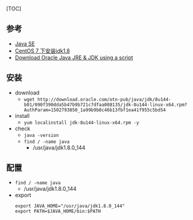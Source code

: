 

[TOC]

## 参考

- [Java SE](http://www.oracle.com/technetwork/java/javase/downloads/index.html)
- [CentOS 7 下安装jdk1.8](https://blog.argcv.com/articles/3155.c)
- [Download Oracle Java JRE & JDK using a script](https://ivan-site.com/2012/05/download-oracle-java-jre-jdk-using-a-script/)


## 安装
- download
	- `wget http://download.oracle.com/otn-pub/java/jdk/8u144-b01/090f390dda5b47b9b721c7dfaa008135/jdk-8u144-linux-x64.rpm?AuthParam=1502793850_1a99b9b8c46b13fbf1ea41f955c5bd54`
- install
	- `yum localinstall jdk-8u144-linux-x64.rpm -y`
- check
	- `java -version`
	- `find / -name java`
		- /usr/java/jdk1.8.0_144

## 配置
- `find / -name java`
	- /usr/java/jdk1.8.0_144
- export
	```
	export JAVA_HOME="/usr/java/jdk1.8.0_144"
	export PATH=$JAVA_HOME/bin:$PATH
	```